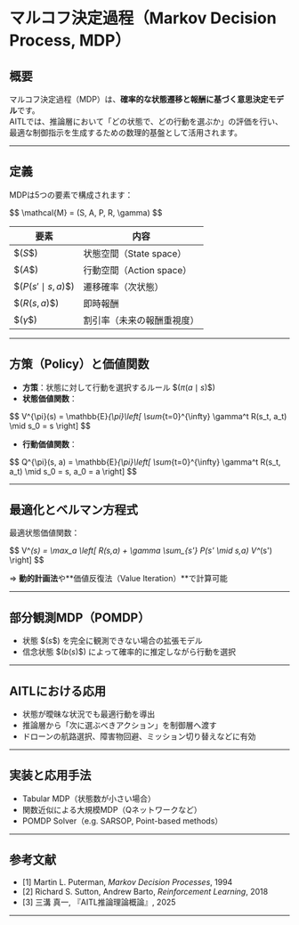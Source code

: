 
# マルコフ決定過程（Markov Decision Process, MDP）

## 概要

マルコフ決定過程（MDP）は、**確率的な状態遷移と報酬に基づく意思決定モデル**です。  
AITLでは、推論層において「どの状態で、どの行動を選ぶか」の評価を行い、  
最適な制御指示を生成するための数理的基盤として活用されます。

---

## 定義

MDPは5つの要素で構成されます：

\$$
\mathcal{M} = (S, A, P, R, \gamma)
\$$

| 要素 | 内容 |
|------|------|
| \$$( S \$$) | 状態空間（State space） |
| \$$( A \$$) | 行動空間（Action space） |
| \$$( P(s' \mid s, a) \$$) | 遷移確率（次状態） |
| \$$( R(s, a) \$$) | 即時報酬 |
| \$$( \gamma \$$) | 割引率（未来の報酬重視度） |

---

## 方策（Policy）と価値関数

- **方策**：状態に対して行動を選択するルール \$$( \pi(a \mid s) \$$)  
- **状態価値関数**：

\$$
V^{\pi}(s) = \mathbb{E}_{\pi}\left[ \sum_{t=0}^{\infty} \gamma^t R(s_t, a_t) \mid s_0 = s \right]
\$$

- **行動価値関数**：

\$$
Q^{\pi}(s, a) = \mathbb{E}_{\pi}\left[ \sum_{t=0}^{\infty} \gamma^t R(s_t, a_t) \mid s_0 = s, a_0 = a \right]
\$$

---

## 最適化とベルマン方程式

最適状態価値関数：

\$$
V^*(s) = \max_a \left[ R(s,a) + \gamma \sum_{s'} P(s' \mid s,a) V^*(s') \right]
\$$

⇒ **動的計画法**や**価値反復法（Value Iteration）**で計算可能

---

## 部分観測MDP（POMDP）

- 状態 \$$( s \$$) を完全に観測できない場合の拡張モデル  
- 信念状態 \$$( b(s) \$$) によって確率的に推定しながら行動を選択

---

## AITLにおける応用

- 状態が曖昧な状況でも最適行動を導出  
- 推論層から「次に選ぶべきアクション」を制御層へ渡す  
- ドローンの航路選択、障害物回避、ミッション切り替えなどに有効

---

## 実装と応用手法

- Tabular MDP（状態数が小さい場合）  
- 関数近似による大規模MDP（Qネットワークなど）  
- POMDP Solver（e.g. SARSOP, Point-based methods）

---

## 参考文献

- [1] Martin L. Puterman, *Markov Decision Processes*, 1994  
- [2] Richard S. Sutton, Andrew Barto, *Reinforcement Learning*, 2018  
- [3] 三溝 真一, 『AITL推論理論概論』, 2025  

---

